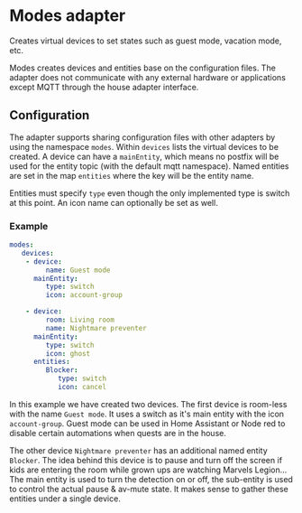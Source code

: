 # Modes adapter
Creates virtual devices to set states such as guest mode, vacation mode, etc.

Modes creates devices and entities base on the configuration files. The adapter does not communicate with any external hardware or applications except MQTT through the house adapter interface.

## Configuration
The adapter supports sharing configuration files with other adapters by using the namespace `modes`.
Within `devices` lists the virtual devices to be created. A device can have a `mainEntity`, which means no postfix will be used for the entity topic (with the default mqtt namespace). Named entities are set in the map `entities` where the key will be the entity name.

Entities must specify `type` even though the only implemented type is switch at this point. An icon name can optionally be set as well.

### Example
```yaml
modes:
   devices:
    - device:
         name: Guest mode
      mainEntity:
         type: switch
         icon: account-group

    - device:
         room: Living room
         name: Nightmare preventer
      mainEntity:
         type: switch
         icon: ghost 
      entities:
         Blocker:
            type: switch
            icon: cancel

```

In this example we have created two devices. The first device is room-less with the name `Guest mode`.
It uses a switch as it's main entity with the icon `account-group`. Guest mode can be used in Home Assistant or Node red to disable certain automations when quests are in the house.

The other device `Nightmare preventer` has an additional named entity `Blocker`. The idea behind this device is to pause and turn off the screen if kids are entering the room while grown ups are watching Marvels Legion... The main entity is used to turn the detection on or off, the sub-entity is used to control the actual pause & av-mute state. It makes sense to gather these entities under a single device.